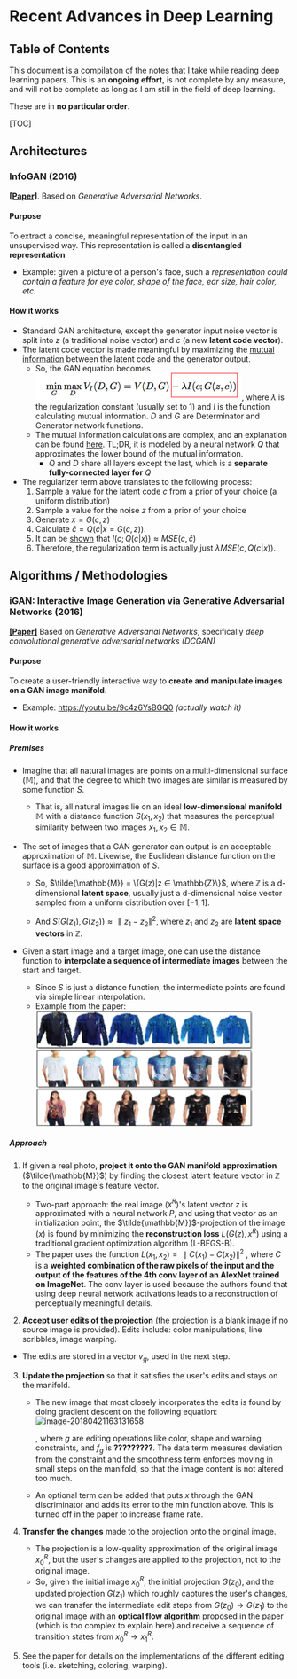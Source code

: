 # Recent Advances in Deep Learning

## Table of Contents

This document is a compilation of the notes that I take while reading deep learning papers. This is an **ongoing effort**, is not complete by any measure, and will not be complete as long as I am still in the field of deep learning.  

These are in **no particular order**.

[TOC]

## Architectures

### InfoGAN (2016)

[**[Paper]**](https://arxiv.org/pdf/1606.03657.pdf). Based on *Generative Adversarial Networks*.

#### Purpose

To extract a concise, meaningful representation of the input in an unsupervised way. This representation is called a **disentangled representation**

- Example: given a picture of a person's face, such a *representation could contain a feature for eye color, shape of the face, ear size, hair color, etc.*

#### How it works

- Standard GAN architecture, except the generator input noise vector is split into $z$ (a traditional noise vector) and $c$ (a new **latent code vector**). 
- The latent code vector is made meaningful by maximizing the [mutual information](https://en.wikipedia.org/wiki/Mutual_information) between the latent code and the generator output.
  - So, the GAN equation becomes ![1*rSZXfx4_xcC-5z4LirNDRQ](dl_notes.assets/InfoGAN_equation.png), where $\lambda$ is the regularization constant (usually set to 1) and $I$ is the function calculating mutual information. $D$ and $G$ are Determinator and Generator network functions. 
  - The mutual information calculations are complex, and an explanation can be found [here](https://towardsdatascience.com/infogan-generative-adversarial-networks-part-iii-380c0c6712cd). 
    TL;DR, it is modeled by a neural network $Q$ that approximates the lower bound of the mutual information.
    - $Q$ and $D$ share all layers except the last, which is a **separate fully-connected layer for** $Q$
- The regularizer term above translates to the following process: 
  1. Sample a value for the latent code $c$ from a prior of your choice (a uniform distribution)
  2. Sample a value for the noise $z$ from a prior of your choice
  3. Generate $x = G(c,z)$
  4. Calculate $\hat c = Q(c| x=G(c,z))$. 
  5. It can be [shown](http://aiden.nibali.org/blog/2016-12-01-implementing-infogan/) that $I(c; Q(c | x)) \approx MSE(c, \hat c)$
  6. Therefore, the regularization term is actually just $\lambda MSE(c, Q(c | x))$.

## Algorithms / Methodologies

### iGAN: Interactive Image Generation via Generative Adversarial Networks (2016)

**[[Paper]](https://arxiv.org/pdf/1609.03552v2.pdf)** Based on *Generative Adversarial Networks*, specifically *deep convolutional generative adversarial networks (DCGAN)*

#### Purpose

To create a user-friendly interactive way to **create and manipulate images on a GAN image manifold**.

- Example: https://youtu.be/9c4z6YsBGQ0 *(actually watch it)*

#### How it works

##### Premises

- Imagine that all natural images are points on a multi-dimensional surface ($\mathbb{M}$), and that the degree to which two images are similar is measured by some function $S$.

  - That is, all natural images lie on an ideal **low-dimensional manifold** $\mathbb{M}$ with a distance function $S(x_1,x_2)$ that measures the perceptual similarity between two images $x_1, x_2 ∈ \mathbb{M}$. 

- The set of images that a GAN generator can output is an acceptable approximation of $\mathbb{M}$. Likewise, the Euclidean distance function on the surface is a good approximation of $S$.

  - So, $\tilde{\mathbb{M}} = \{G(z)|z ∈ \mathbb{Z}\}$, where $\mathbb{Z}$ is a d-dimensional **latent space**, usually just a d-dimensional noise vector sampled from a uniform distribution over $[-1, 1]$.


  - And $S(G(z_1), G(z_2)) ≈ ∥z_1 − z_2∥^2$, where $z_1$ and $z_2$ are **latent space vectors** in $\mathbb{Z}$.

- Given a start image and a target image, one can use the distance function to **interpolate a sequence of intermediate images** between the start and target. 

  - Since $S$ is just a distance function, the intermediate points are found via simple linear interpolation.
  - Example from the paper: ![image-20180417151308844](dl_notes.assets/iGAN_interpolation.png)

##### Approach

1. If given a real photo, **project it onto the GAN manifold approximation** ($\tilde{\mathbb{M}}$) by finding the closest latent feature vector in $\mathbb{Z}$ to the original image's feature vector.
   - Two-part approach: the real image ($x^R$)'s latent vector $z$ is approximated with a neural network $P$, and using that vector as an initialization point, the $\tilde{\mathbb{M}}$-projection of the image ($x$) is found by minimizing the **reconstruction loss** $L(G(z), x^R)$ using a traditional gradient optimization algorithm (L-BFGS-B).
   - The paper uses the function $L(x_1, x_2) = ∥C(x_1) − C(x_2)∥^2$ , where $C$ is a **weighted combination of the raw pixels of the input and the output of the features of the 4th conv layer of an AlexNet trained on ImageNet**. The conv layer is used because the authors found that using deep
     neural network activations leads to a reconstruction of perceptually meaningful
     details.

2.  **Accept user edits of the projection** (the projection is a blank image if no source image is provided). Edits include: color manipulations, line scribbles, image warping.
   - The edits are stored in a vector $v_g$, used in the next step.

3. **Update the projection** so that it satisfies the user's edits and stays on the manifold.

   - The new image that most closely incorporates the edits is found by doing gradient descent on the following equation:
     ![image-20180421163131658](/Users/ivan/Programming/MachineLearning/Papers/DL-Notes/dl_notes.assets/iGAN_update_equation.png)

     , where $g$ are editing operations like color, shape and warping constraints, and $f_g$ is **?????????**. The data term measures deviation from the constraint and the smoothness term enforces moving in small steps on the manifold, so that the image content is not altered too much.


   - An optional term can be added that puts $x$ through the GAN discriminator and adds its error to the min function above. This is turned off in the paper to increase frame rate.

4. **Transfer the changes** made to the projection onto the original image.

   - The projection is a low-quality approximation of the original image $x_0^R$, but the user's changes are applied to the projection, not to the original image.
   - So, given the initial image $x_0^R$, the initial projection $G(z_0)$, and the updated projection $G(z_1)$ which roughly captures the user's changes, we can transfer the intermediate edit steps from $G(z_0) \to G(z_1)$ to the original image with an **optical flow algorithm** proposed in the paper (which is too complex to explain here) and receive a sequence of transition states from $x_0^R \to x_1^R$.

5. See the paper for details on the implementations of the different editing tools (i.e. sketching, coloring, warping).